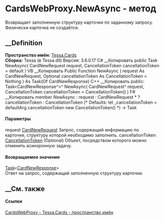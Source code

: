 # CardsWebProxy.NewAsync - метод
Возвращает заполненную структуру карточки по заданному запросу. Физически
карточка не создаётся.
##  __Definition
 **Пространство имён:** [Tessa.Cards](N_Tessa_Cards.htm)  
 **Сборка:** Tessa (в Tessa.dll) Версия: 3.6.0.17
C# __Копировать
     public Task<CardNewResponse> NewAsync(
    	CardNewRequest request,
    	CancellationToken cancellationToken = default
    )
VB __Копировать
     Public Function NewAsync ( 
    	request As CardNewRequest,
    	Optional cancellationToken As CancellationToken = Nothing
    ) As Task(Of CardNewResponse)
C++ __Копировать
     public:
    Task<CardNewResponse^>^ NewAsync(
    	CardNewRequest^ request, 
    	CancellationToken cancellationToken = CancellationToken()
    )
F# __Копировать
     member NewAsync : 
            request : CardNewRequest * 
            ?cancellationToken : CancellationToken 
    (* Defaults:
            let _cancellationToken = defaultArg cancellationToken new CancellationToken()
    *)
    -> Task<CardNewResponse> 
#### Параметры
request [CardNewRequest](T_Tessa_Cards_CardNewRequest.htm)
    Запрос, содержащий информацию по карточке, структуру которой необходимо заполнить.
cancellationToken
[CancellationToken](https://learn.microsoft.com/dotnet/api/system.threading.cancellationtoken)
(Optional)
    Объект, посредством которого можно отменить асинхронную задачу.
#### Возвращаемое значение
[Task](https://learn.microsoft.com/dotnet/api/system.threading.tasks.task-1)<[CardNewResponse](T_Tessa_Cards_CardNewResponse.htm)>  
Ответ на запрос, содержащий заполненную структуру карточки.
##  __См. также
#### Ссылки
[CardsWebProxy - ](T_Tessa_Cards_CardsWebProxy.htm)
[Tessa.Cards - пространство имён](N_Tessa_Cards.htm)
